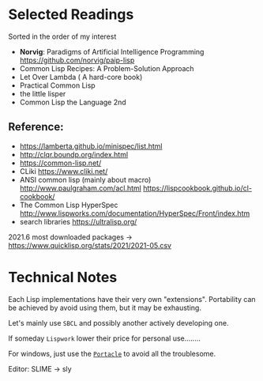 # Selected Readings

Sorted in the order of my interest

+ **Norvig**: Paradigms of Artificial Intelligence Programming <https://github.com/norvig/paip-lisp>
+ Common Lisp Recipes: A Problem-Solution Approach
+ Let Over Lambda ( A hard-core book)
+ Practical Common Lisp
+ the little lisper
+ Common Lisp the Language 2nd

## Reference:

+ <https://lamberta.github.io/minispec/list.html>
+ <http://clqr.boundp.org/index.html>
+ <https://common-lisp.net/>
+ CLiki <https://www.cliki.net/>
+ ANSI common lisp (mainly about macro) <http://www.paulgraham.com/acl.html>
<https://lispcookbook.github.io/cl-cookbook/>
+ The Common Lisp HyperSpec <http://www.lispworks.com/documentation/HyperSpec/Front/index.htm>
+ search libraries https://ultralisp.org/

2021.6 most downloaded packages -> <https://www.quicklisp.org/stats/2021/2021-05.csv>

# Technical Notes

Each Lisp implementations have their very own "extensions". Portability can be achieved by avoid using them, but it may be exhausting. 

Let's mainly use `SBCL` and possibly another actively developing one.

If someday `Lispwork` lower their price for personal use........

For windows, just use the [`Portacle`](https://portacle.github.io/) to avoid all the troublesome.

Editor: SLIME -> sly